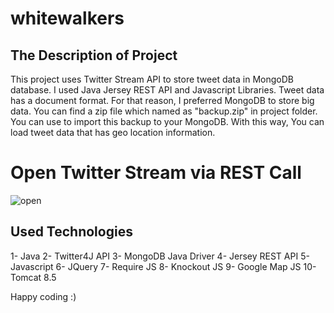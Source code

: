# whitewalkers

## The Description of Project

This project uses Twitter Stream API to store tweet data in MongoDB database. I used Java Jersey REST API and Javascript Libraries. Tweet data has a document format. For that reason, I preferred MongoDB to store big data. You can find a zip file which named as "backup.zip" in project folder. You can use to import this backup to your MongoDB. With this way, You can load tweet data that has geo location information.

# Open Twitter Stream via REST Call

![open](https://cloud.githubusercontent.com/assets/2838457/24195388/29b1920c-0f02-11e7-84be-13e03c184c15.png)


## Used Technologies 

1- Java
2- Twitter4J API
3- MongoDB Java Driver
4- Jersey REST API
5- Javascript
6- JQuery
7- Require JS
8- Knockout JS
9- Google Map JS
10- Tomcat 8.5

Happy coding :)
